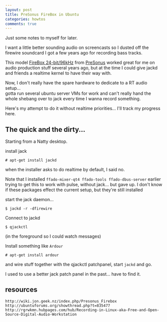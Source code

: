 ```yaml
---
layout: post
title: PreSonus FireBox in Ubuntu
categories: howtos
comments: true
---
```


Just some notes to myself for later.

I want a little better sounding audio on screencasts so I dusted off
the firewire soundcard I got a few years ago for recording bass tracks.

This model 
[FireBox 24-bit/96kHz](
http://www.amazon.com/PreSonus-FireBox-Firewire-Recording-Interface/dp/B0006VYH1Q/ref=sr_1_17?s=musical-instruments&ie=UTF8&qid=1313592982&sr=1-17
)
from [PreSonus](http://www.presonus.com/) 
worked great for me on audio production stuff several years
ago, but at the time I could give jackd and friends a realtime kernel
to have their way with.

Now, I don't really have the spare hardware to dedicate to a RT audio setup...  
gotta run several ubuntu server VMs for work and can't really hand the whole
shebang over to jack every time I wanna record something.

Here's my attempt to do it without realtime priorities...
I'll track my progress here.

## The quick and the dirty...

Starting from a Natty desktop.

install jack

    # apt-get install jackd

when the installer asks to do realtime by default, I said no.

Note that I installed `ffado-mixer-qt4 ffado-tools ffado-dbus-server`
earlier trying to get this to work with pulse, without jack... but gave up.
I don't know if these packages effect the current setup, but they're still
installed

start the jack daemon... 

    $ jackd -r -dfirewire

Connect to jackd

    $ qjackctl 

(in the foreground so I could watch messages)

Install something like `Ardour`

    # apt-get install ardour

and wire stuff together with the qjackctl patchpanel,
start `jackd` and go.

I used to use a better jack patch panel in the past... have to find it.

## resources

    http://wiki.jon.geek.nz/index.php/Presonus_Firebox
    http://ubuntuforums.org/showthread.php?t=835477
    http://rgrwkmn.hubpages.com/hub/Recording-in-Linux-aka-Free-and-Open-Source-Digital-Audio-Workstation

